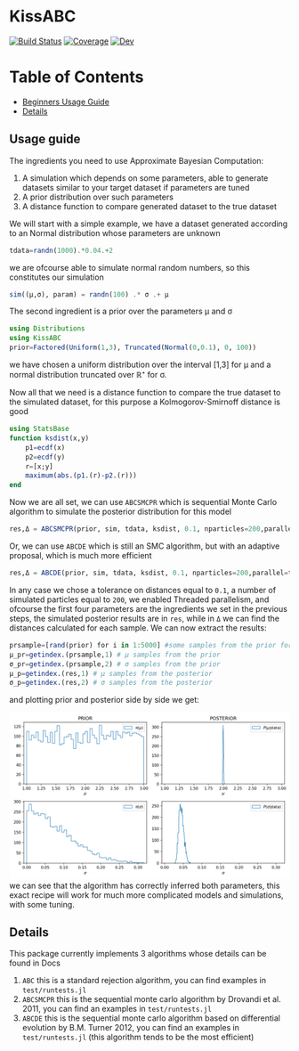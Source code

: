# KissABC

[![Build Status](https://github.com/francescoalemanno/KissABC.jl/workflows/CI/badge.svg)](https://github.com/francescoalemanno/KissABC.jl/actions)
[![Coverage](https://codecov.io/gh/francescoalemanno/KissABC.jl/branch/master/graph/badge.svg)](https://codecov.io/gh/francescoalemanno/KissABC.jl)
[![Dev](https://img.shields.io/badge/docs-dev-blue.svg)](https://francescoalemanno.github.io/KissABC.jl/dev)

Table of Contents
=================

  * [Beginners Usage Guide](#usage-guide)
  * [Details](#details)

## Usage guide

The ingredients you need to use Approximate Bayesian Computation:

1. A simulation which depends on some parameters, able to generate datasets similar to your target dataset if parameters are tuned
1. A prior distribution over such parameters
1. A distance function to compare generated dataset to the true dataset

We will start with a simple example, we have a dataset generated according to an Normal distribution whose parameters are unknown
```julia
tdata=randn(1000).*0.04.+2
```
we are ofcourse able to simulate normal random numbers, so this constitutes our simulation
```julia
sim((μ,σ), param) = randn(100) .* σ .+ μ
```
The second ingredient is a prior over the parameters μ and σ
```julia
using Distributions
using KissABC
prior=Factored(Uniform(1,3), Truncated(Normal(0,0.1), 0, 100))
```
we have chosen a uniform distribution over the interval [1,3] for μ and a normal distribution truncated over ℝ⁺ for σ.

Now all that we need is a distance function to compare the true dataset to the simulated dataset, for this purpose a Kolmogorov-Smirnoff distance is good
```julia
using StatsBase
function ksdist(x,y)
    p1=ecdf(x)
    p2=ecdf(y)
    r=[x;y]
    maximum(abs.(p1.(r)-p2.(r)))
end
```
Now we are all set, we can use `ABCSMCPR` which is sequential Monte Carlo algorithm to simulate the posterior distribution for this model
```julia
res,Δ = ABCSMCPR(prior, sim, tdata, ksdist, 0.1, nparticles=200,parallel=true)
```
Or, we can use `ABCDE` which is still an SMC algorithm, but with an adaptive proposal, which is much more efficient
```julia
res,Δ = ABCDE(prior, sim, tdata, ksdist, 0.1, nparticles=200,parallel=true)
```
In any case we chose a tolerance on distances equal to `0.1`, a number of simulated particles equal to `200`, we enabled Threaded parallelism, and ofcourse the first four parameters are the ingredients we set in the previous steps, the simulated posterior results are in `res`, while in `Δ` we can find the distances calculated for each sample.
We can now extract the results:
```julia
prsample=[rand(prior) for i in 1:5000] #some samples from the prior for comparison
μ_pr=getindex.(prsample,1) # μ samples from the prior
σ_pr=getindex.(prsample,2) # σ samples from the prior
μ_p=getindex.(res,1) # μ samples from the posterior
σ_p=getindex.(res,2) # σ samples from the posterior
```
and plotting prior and posterior side by side we get:

![plots of the Inference Results](images/inf_normaldist.png "Inference Results")
we can see that the algorithm has correctly inferred both parameters, this exact recipe will work for much more complicated models and simulations, with some tuning.

## Details
This package currently implements 3 algorithms whose details can be found in Docs

1. `ABC` this is a standard rejection algorithm, you can find examples in `test/runtests.jl`
1. `ABCSMCPR` this is the sequential monte carlo algorithm by Drovandi et al. 2011, you can find an examples in `test/runtests.jl`
1. `ABCDE` this is the sequential monte carlo algorithm based on differential evolution by B.M. Turner 2012, you can find an examples in `test/runtests.jl` (this algorithm tends to be the most efficient)
